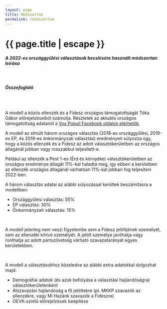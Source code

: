 ```yaml
---
layout: page
title: Módszertan
permalink: /modszertan
---
```


<h1 class="page-title">{{ page.title | escape }}</h1>
    
<div class="section">
    <div class="row">
          <div class="col s12">
		  <h5>A 2022-es országgyűlési választások becslésére használt módszertan leírása</h5> 

<br/>
<h6><strong>Összefoglaló</strong></h6>
<br/>

<p>A modell a közös ellenzék és a Fidesz országos támogatottságát Tóka Gábor előrejelzéseiból számolja. Részletek az aktuális országos támogatottság adatairól a <a href="https://www.facebook.com/valasztasi.kalauz">Vox Populi  Facebook oldalon elérhetők</a>.</p>
<p>A modell az elmúlt három országos választás (2018-as országgyűlési, 2019-es EP, és 2019-es önkormányzati választás) eredményeit súlyozza úgy, hogy a közös ellenzék és a Fidesz az adott választókerületben az országos átlagánál jobban vagy rosszabbul teljesített-e.</p>
<p>Például az ellenzék a Pest 1-es (Érd és környéke) választókerületben az országos eredménye átlagát 11%-kal haladta meg, így ebben a kerületben az ellenzék országos átlagánál várhatóan 11%-kal jobban fog teljesíteni 2022-ben.</p>
<p>A három választás adatai az alábbi súlyozással kerültek beszámításra a modellben:</p>
<ul>
<li>Országgyűlési választás: 55%</li>
<li>EP választás: 30%</li>
<li>Önkormányzati választás: 15%</li>
</ul>
<br/>
<p>A modell jelenleg nem veszi figyelembe sem a Fidesz jelöltjének személyét, sem az ellenzéki kihívó személyét. A jelölt személye javíthatja vagy ronthatja az adott pártszövetség várható szavazatarányát egyes kerületekben.</p>
<br/>
<p>A modell a választásokhoz közeledve az alábbi extra adatokkal dolgozhat majd:</p>
<ul>
<li>Demográfiai adatok (és azok befolyása a választási hajlandóságra) választókerületenként</li>
<li>Átszavazási hajlandóság a fő jelöltekre (pl. MKKP szavazók az ellenzékre, vagy Mi Hazánk szavazók a Fideszre)</li>
<li>OEVK-szintű előrejelzések beépítése</li>
</ul>


    